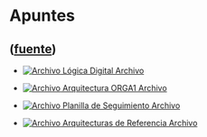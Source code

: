 # Apuntes
([fuente](https://campus.exactas.uba.ar/course/view.php?id=1058&section=4))
---
  - [![Archivo](https://campus.exactas.uba.ar/theme/image.php/magazine/core/1462913092/f/pdf) Lógica Digital Archivo](https://campus.exactas.uba.ar/mod/resource/view.php?id=54736)

  - [![Archivo](https://campus.exactas.uba.ar/theme/image.php/magazine/core/1462913092/f/pdf) Arquitectura ORGA1 Archivo](https://campus.exactas.uba.ar/mod/resource/view.php?id=54737)

  - [![Archivo](https://campus.exactas.uba.ar/theme/image.php/magazine/core/1462913092/f/pdf) Planilla de Seguimiento Archivo](https://campus.exactas.uba.ar/mod/resource/view.php?id=54738)

  - [![Archivo](https://campus.exactas.uba.ar/theme/image.php/magazine/core/1462913092/f/pdf) Arquitecturas de Referencia Archivo](https://campus.exactas.uba.ar/mod/resource/view.php?id=54739)

